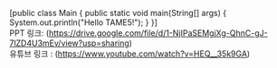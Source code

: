 [public class Main {
    public static void main(String[] args) {
        System.out.println("Hello TAME5!");
    }
}]  
PPT 링크: (https://drive.google.com/file/d/1-NjIPaSEMgjXg-QhnC-gJ-7lZD4U3mEv/view?usp=sharing)  
유튜브 링크 :
(https://www.youtube.com/watch?v=HEQ__35k9GA)
